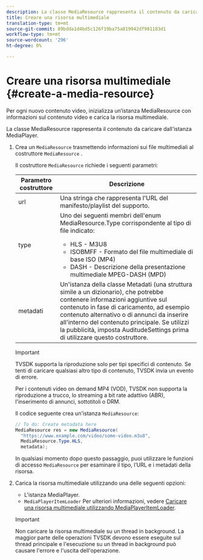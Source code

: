 ```yaml
---
description: La classe MediaResource rappresenta il contenuto da caricare dall'istanza MediaPlayer.
title: Creare una risorsa multimediale
translation-type: tm+mt
source-git-commit: 89bdda1d4bd5c126f19ba75a819942df901183d1
workflow-type: tm+mt
source-wordcount: '296'
ht-degree: 0%

---
```



# Creare una risorsa multimediale {#create-a-media-resource}

Per ogni nuovo contenuto video, inizializza un’istanza MediaResource con informazioni sul contenuto video e carica la risorsa multimediale.

La classe MediaResource rappresenta il contenuto da caricare dall&#39;istanza MediaPlayer.

1. Crea un `MediaResource` trasmettendo informazioni sui file multimediali al costruttore `MediaResource` .

   Il costruttore `MediaResource` richiede i seguenti parametri:

   <table id="table_22886D6770FB45E99D35D0B90E6CC302">
      <thead>
      <tr>
      <th colname="col1" class="entry"> Parametro costruttore </th>
      <th colname="col2" class="entry"> Descrizione </th>
      </tr>
      </thead>
      <tbody>
      <tr>
      <td colname="col1"> <span class="codeph"> url  </span> </td>
      <td colname="col2"> Una stringa che rappresenta l'URL del manifesto/playlist del supporto. </td>
      </tr>
      <tr>
      <td colname="col1"> <span class="codeph"> type  </span> </td>
      <td colname="col2"> Uno dei seguenti membri dell'enum <span class="codeph"> MediaResource.Type </span> corrispondente al tipo di file indicato:
      <ul id="ul_C286ED3C31364B858A1C9AF3356E9282">
      <li id="li_25B24EF76D8849DE8764539F25E435FA"> <span class="codeph"> HLS  </span> - M3U8 </li>
      <li id="li_1344A41B434D49229E392F1AAF9ECA81"> <span class="codeph"> ISOBMFF  </span> - Formato del file multimediale di base ISO (MP4) </li>
      <li id="li_92392073B7334916B06B16570C51AC91"> <span class="codeph"> DASH  </span> - Descrizione della presentazione multimediale MPEG-DASH (MPD) </li>
      </ul> </td>
      </tr>
      <tr>
      <td colname="col1"> <span class="codeph"> metadati  </span> </td>
      <td colname="col2"> Un'istanza della classe <span class="codeph"> Metadati </span> (una struttura simile a un dizionario), che potrebbe contenere informazioni aggiuntive sul contenuto in fase di caricamento, ad esempio contenuto alternativo o di annunci da inserire all'interno del contenuto principale. Se utilizzi la pubblicità, imposta <span class="codeph"> AuditudeSettings </span> prima di utilizzare questo costruttore. </td>
      </tr>
      </tbody>
   </table>

   >[!IMPORTANT]
   >
   >TVSDK supporta la riproduzione solo per tipi specifici di contenuto. Se tenti di caricare qualsiasi altro tipo di contenuto, TVSDK invia un evento di errore.
   >
   >Per i contenuti video on demand MP4 (VOD), TVSDK non supporta la riproduzione a trucco, lo streaming a bit rate adattivo (ABR), l&#39;inserimento di annunci, sottotitoli o DRM.

   Il codice seguente crea un&#39;istanza `MediaResource`:

   ```java
   // To do: Create metadata here
   MediaResource res = new MediaResource(
     "https://www.example.com/video/some-video.m3u8",
     MediaResource.Type.HLS,
     metadata);
   ```

   In qualsiasi momento dopo questo passaggio, puoi utilizzare le funzioni di accesso `MediaResource` per esaminare il tipo, l’URL e i metadati della risorsa.

1. Carica la risorsa multimediale utilizzando una delle seguenti opzioni:

   * L&#39;istanza MediaPlayer.
   * `MediaPlayerItemLoader` Per ulteriori informazioni, vedere  [Caricare una risorsa multimediale utilizzando MediaPlayerItemLoader](../../../tvsdk-2.7-for-android/content-playback-options/mediaplayer-initialize-for-video/t-psdk-android-2.7-media-resource-load-using-mediaplayeritemloader.md).

   >[!IMPORTANT]
   >
   >Non caricare la risorsa multimediale su un thread in background. La maggior parte delle operazioni TVSDK devono essere eseguite sul thread principale e l&#39;esecuzione su un thread in background può causare l&#39;errore e l&#39;uscita dell&#39;operazione.
